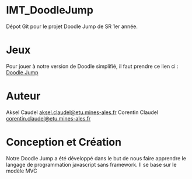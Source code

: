 # IMT_DoodleJump
Dépot Git pour le projet Doodle Jump de SR 1er année.

# Jeux

Pour jouer à notre version de Doodle simplifié, il faut prendre ce lien ci : [Doodle Jump](src/index.html)

# Auteur

Aksel Caudel aksel.claudel@etu.mines-ales.fr
Corentin Claudel corentin.claudel@etu.mines-ales.fr

# Conception et Création

Notre Doodle Jump a été développé dans le but de nous faire apprendre le langage de programmation javascript sans framework. Il se base sur le modèle MVC
